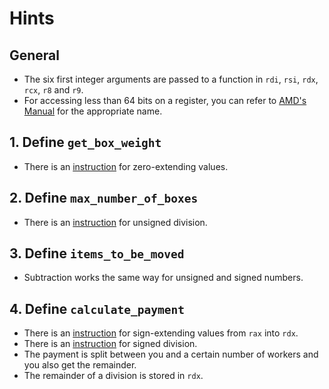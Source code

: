 # Hints

## General

- The six first integer arguments are passed to a function in `rdi`, `rsi`, `rdx`, `rcx`, `r8` and `r9`.
- For accessing less than 64 bits on a register, you can refer to [AMD's Manual][manual] for the appropriate name.

## 1. Define `get_box_weight`

- There is an [instruction][movzx] for zero-extending values.

## 2. Define `max_number_of_boxes`

- There is an [instruction][div] for unsigned division.

## 3. Define `items_to_be_moved`

- Subtraction works the same way for unsigned and signed numbers.

## 4. Define `calculate_payment`

- There is an [instruction][cqo] for sign-extending values from `rax` into `rdx`.
- There is an [instruction][idiv] for signed division.
- The payment is split between you and a certain number of workers and you also get the remainder.
- The remainder of a division is stored in `rdx`.

[manual]: https://docs.amd.com/v/u/en-US/24592_3.24#page=62
[movzx]: https://www.felixcloutier.com/x86/movzx
[cqo]: https://www.felixcloutier.com/x86/cwd:cdq:cqo
[div]: https://www.felixcloutier.com/x86/div
[idiv]: https://www.felixcloutier.com/x86/idiv
